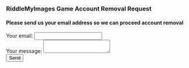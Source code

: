 <html>
  <haed>
<title>Delete My Account</title>
    </haed><body>
      <h3>RiddleMyImages Game Account Removal Request</h3>
      <h4>Please send us your email address so we can proceed account removal</h4>
<form
  action="https://formspree.io/f/xyyqjnwd"
  method="POST"
>
  <label>
    Your email:
    <input type="email" name="email">
  </label><br>
  <label>
    Your message:
    <textarea name="message"></textarea>
  </label><br>
  <!-- your other form fields go here -->
  <button type="submit">Send</button>
</form>
      </body>
</html>
